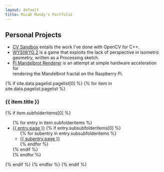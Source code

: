```yaml
---
layout: default
title: Micah Mundy's Portfolio
---
```


## Personal Projects
* [CV Sandbox](https://m516.github.io/CV-Sandbox/) entails the work I've done with OpenCV for C++.
* [WYSIWYG 2](https://m516.github.io/WYSIWYG-2/) is a game that exploits the lack of perspective in isometric geometry, 
  written as a Processing sketch.
* [Pi Mandelbrot Renderer](https://m516.github.io/Pi-Mandelbrot-Renderer/) is an attempt at simple hardware acceleration for    
  rendering the Mandelbrot fractal on the Raspberry Pi.

<div>
{% if site.data.pagelist.pagelist[0] %}
  {% for item in site.data.pagelist.pagelist %}
    <h3>{{ item.title }}</h3>
      {% if item.subfolderitems[0] %}
        <ul>
          {% for entry in item.subfolderitems %}
              <li><a href="{{ entry.url }}">{{ entry.page }}</a>
                {% if entry.subsubfolderitems[0] %}
                  <ul>
                  {% for subentry in entry.subsubfolderitems %}
                      <li><a href="{{ subentry.url }}">{{ subentry.page }}</a></li>
                  {% endfor %}
                  </ul>
                {% endif %}
              </li>
          {% endfor %}
        </ul>
      {% endif %}
    {% endfor %}
{% endif %}
</div>

